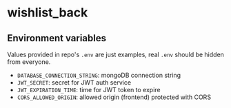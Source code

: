 # wishlist_back

## Environment variables

Values provided in repo's `.env` are just examples, real `.env` should be hidden from everyone.

- `DATABASE_CONNECTION_STRING`: mongoDB connection string
- `JWT_SECRET`: secret for JWT auth service
- `JWT_EXPIRATION_TIME`: time for JWT token to expire
- `CORS_ALLOWED_ORIGIN`: allowed origin (frontend) protected with CORS
